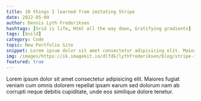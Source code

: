 ```yaml
---
title: 10 things I learned from imitating Stripe
date: 2022-05-09
author: Dennis Lyth Frederiksen
hashtags: [Grid is life, Html all the way down, Gratifying gradients]
tags: [build]
category: Code
topic: New Portfolio Site
snippet: Lorem ipsum dolor sit amet consectetur adipisicing elit. Maiores fugiat veniam cum omnis dolorem repellat ipsam earum sed dolorum nam ab corrupti neque debitis cupiditate, unde eos similique dolore tenetur.
img: /images/https://ik.imagekit.io/dlfdk/lythfrederiksen/blog/stripe-imitation_0GrxC5rvM.png
featured: true
---
```


Lorem ipsum dolor sit amet consectetur adipisicing elit. Maiores fugiat veniam cum omnis dolorem repellat ipsam earum sed dolorum nam ab corrupti neque debitis cupiditate, unde eos similique dolore tenetur.